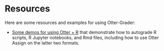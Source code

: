 # Resources

Here are some resources and examples for using Otter-Grader:

* [Some demos for using Otter + R](https://github.com/ucbds-infra/ottr-sample) that demonstrate how to autograde R scripts, R Jupyter notebooks, and Rmd files, including how to use Otter Assign on the latter two formats.
